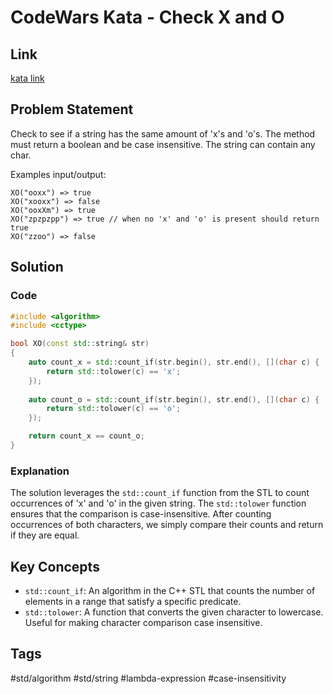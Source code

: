 # CodeWars Kata - Check X and O

## Link
[kata link](https://www.codewars.com/kata/55908aad6620c066bc00002a/train/cpp)

## Problem Statement
Check to see if a string has the same amount of 'x's and 'o's. The method must return a boolean and be case insensitive. The string can contain any char.

Examples input/output:
```
XO("ooxx") => true
XO("xooxx") => false
XO("ooxXm") => true
XO("zpzpzpp") => true // when no 'x' and 'o' is present should return true
XO("zzoo") => false
```

## Solution

### Code
```cpp
#include <algorithm>
#include <cctype>

bool XO(const std::string& str)
{
    auto count_x = std::count_if(str.begin(), str.end(), [](char c) {
        return std::tolower(c) == 'x';
    });
    
    auto count_o = std::count_if(str.begin(), str.end(), [](char c) {
        return std::tolower(c) == 'o';
    });

    return count_x == count_o;
}
```

### Explanation
The solution leverages the `std::count_if` function from the STL to count occurrences of 'x' and 'o' in the given string. The `std::tolower` function ensures that the comparison is case-insensitive. After counting occurrences of both characters, we simply compare their counts and return if they are equal.

## Key Concepts

- `std::count_if`: An algorithm in the C++ STL that counts the number of elements in a range that satisfy a specific predicate.
- `std::tolower`: A function that converts the given character to lowercase. Useful for making character comparison case insensitive.

## Tags
#std/algorithm #std/string #lambda-expression #case-insensitivity


